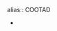alias:: COOTAD

- <object data="https://www.cpccs.gob.ec/wp-content/uploads/2020/01/cootad.pdf" type="application/pdf" width="100%" height="800px"></object>
